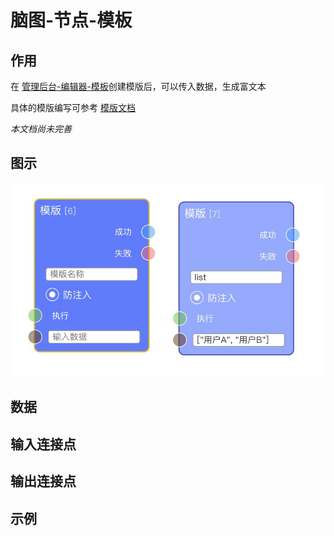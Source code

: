 # 脑图-节点-模板

## 作用

在 [管理后台-编辑器-模板](https://eeg-admin.bmob.cn/#/editor/richtext)创建模版后，可以传入数据，生成富文本

具体的模版编写可参考 [模版文档](https://github.com/vi77/eeg/blob/master/doc/模版)

*本文档尚未完善*

## 图示

![节点图](https://raw.githubusercontent.com/vi77/eeg/master/images/node/template.png)

## 数据



## 输入连接点



## 输出连接点



## 示例

